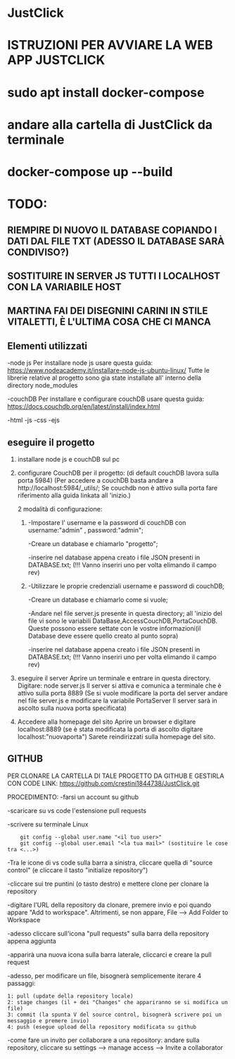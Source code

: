 # JustClick
# ISTRUZIONI PER AVVIARE LA WEB APP JUSTCLICK
# sudo apt install docker-compose
# andare alla cartella di JustClick da terminale
# docker-compose up --build

# TODO:
## RIEMPIRE DI NUOVO IL DATABASE COPIANDO I DATI DAL FILE TXT (ADESSO IL DATABASE SARÀ CONDIVISO?)
## SOSTITUIRE IN SERVER JS TUTTI I LOCALHOST CON LA VARIABILE HOST
## MARTINA FAI DEI DISEGNINI CARINI IN STILE VITALETTI, È L'ULTIMA COSA CHE CI MANCA

## Elementi utilizzati
-node js 
Per installare node js usare questa guida: https://www.nodeacademy.it/installare-node-js-ubuntu-linux/
Tutte le librerie relative al progetto sono gia state installate all' interno della directory node_modules

-couchDB
Per installare e configurare couchDB usare questa guida: https://docs.couchdb.org/en/latest/install/index.html

-html
-js
-css
-ejs

## eseguire il progetto
1) installare node js e couchDB sul pc

2) configurare CouchDB per il progetto:
	(di default couchDB lavora sulla porta 5984)
	(Per accedere a couchDB basta andare a http://localhost:5984/_utils/;
	Se couchdb non è attivo sulla porta fare riferimento alla  guida linkata all 'inizio.)

	2 modalità di configurazione:

	1)
		-Impostare l' username e la password di couchDB con username:"admin" , password:"admin";

		-Creare un database e chiamarlo "progetto";

		-inserire nel database appena creato i file JSON presenti in DATABASE.txt;
		 (!!! Vanno inseriri uno per volta elimando il campo rev) 
	
	2)
		-Utilizzare le proprie credenziali username e password di couchDB;

		-Creare un database e chiamarlo come si vuole;

		-Andare nel file server.js presente in questa directory; 
		 all 'inizio del file vi sono le variabili DataBase,AccessCouchDB,PortaCouchDB.
		 Queste possono essere settate con le vostre informazioni(il Database deve essere quello creato al punto sopra)

		 -inserire nel database appena creato i file JSON presenti in DATABASE.txt;
		 (!!! Vanno inseriri uno per volta elimando il campo rev) 

3) eseguire il server
	Aprire un terminale e entrare in questa directory.
	Digitare: node server.js 
	Il server si attiva e comunica a terminale che è attivo sulla porta 8889
	(Se si vuole modificare la porta del server andare nel file server.js e modificare la variabile PortaServer
	 Il server sarà in ascolto sulla nuova porta specificata)

4) Accedere alla homepage del sito
	Aprire un browser e digitare localhost:8889
	(se è stata modificata la porta di ascolto digitare localhost:"nuovaporta")
	Sarete reindirizzati sulla homepage del sito.


## GITHUB
PER CLONARE LA CARTELLA DI TALE PROGETTO DA GITHUB E GESTIRLA CON CODE
LINK: https://github.com/crestini1844738/JustClick.git

PROCEDIMENTO:
-farsi un account su github

-scaricare su vs code l'estensione pull requests

-scrivere su terminale Linux

        git config --global user.name "<il tuo user>"  
        git config --global user.email "<la tua mail>" (sostituire le cose tra <...>)
      
-Tra le icone di vs code sulla barra a sinistra, cliccare quella di "source control" (e cliccare il tasto "initialize repository")

-cliccare sui tre puntini (o tasto destro) e mettere clone per clonare la repository

-digitare l'URL della repository da clonare, premere invio e poi quando appare "Add to workspace". Altrimenti, se non appare, File --> Add Folder to Workspace

-adesso cliccare sull'icona "pull requests" sulla barra della repository appena aggiunta

-apparirà una nuova icona sulla barra laterale, cliccarci e creare la pull request

-adesso, per modificare un file, bisognerà semplicemente iterare 4 passaggi:

	1: pull (update della repository locale)
	2: stage changes (il + dei "Changes" che appariranno se si modifica un file)
	3: commit (la spunta V del source control, bisognerà scrivere poi un messaggio e premere invio)
	4: push (esegue upload della repository modificata su github

-come fare un invito per collaborare a una repository: andare sulla repository, cliccare su settings --> manage access --> Invite a collaborator

